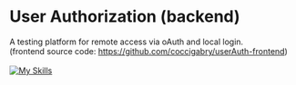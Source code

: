 # User Authorization (backend)

A testing platform for remote access via oAuth and local login.
<br>
(frontend source code: https://github.com/coccigabry/userAuth-frontend)
<br><br>
[![My Skills](https://skills.thijs.gg/icons?i=react)](https://skills.thijs.gg)

